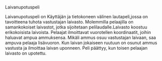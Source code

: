 Laivanupotuspeli

Laivanupotuspeli on Käyttäjän ja tietokoneen välinen lautapeli,jossa on tavoitteena tuhota vastustajan laivasto.
Molemmilla pelaajilla on samankokoiset laivastot, jotka sijoitetaan pelilaudalle.Laivasto koostuu erikokoisista laivoista.
Pelaajat ilmoittavat vuorotellen koordinaatit, joihin haluavat ampua ammuksensa. Mikäli ammus osuu vastustajan laivaan, saa ampuva pelaaja lisävuoron.
Kun laivan jokaiseen ruutuun on osunut ammus vastusta ja ilmoittaa laivan uponneen. Peli päättyy, kun toisen pelaajan laivasto on upotettu.
